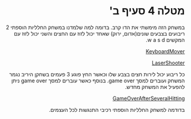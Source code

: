 <div dir='rtl' lang='he'>

#  מטלה 4 סעיף ב'

במשחק הזה מימשתי את הדו קרב. בדומה למה שלמדנו במשחק החלליות
הוספתי 2 ריבועים בצבעים שונים(אדום, ירוק) שאחד יכול לזוז עם החצים והשני יכול לזוז עם המקשים 
w a s d. 

[KeyboardMover](https://github.com/eli-game-dev/Ex4_2/blob/main/Assets/Scripts/KeyboardMover.cs)

[LaserShooter](https://github.com/eli-game-dev/Ex4_2/blob/main/Assets/Scripts/LaserShooter.cs)

כל ריבוע יכול לירות חצים בצבע שלו וכאשר החץ פוגע 3 פעמים בשחקן היריב נגמר המשחק ועוברים למסך game over.
בנוסף כאשר עוברים למסך game over ניתן להפעיל את המשחק מחדש.

[GameOverAfterSeveralHitting](https://github.com/eli-game-dev/Ex4_2/blob/main/Assets/Scripts/GameOverAfterSeveralHitting.cs)

בדודמה למשחק החלליות הוספתי רכיבי התנגשות לכל העצמים.



</div>

